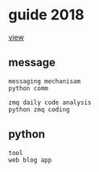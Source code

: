 # guide 2018 
[view](say_o_png.png)

## message
```
messaging mechanisam
python comm

zmq daily code analysis
python zmq coding

```

## python
```
tool
web blog app
```

